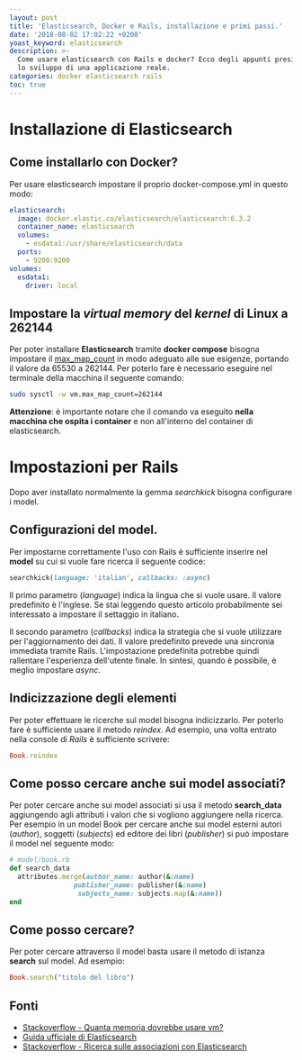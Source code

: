 ```yaml
---
layout: post
title: 'Elasticsearch, Docker e Rails, installazione e primi passi.'
date: '2018-08-02 17:02:22 +0200'
yoast_keyword: elasticsearch
description: >-
  Come usare elasticsearch con Rails e docker? Ecco degli appunti presi durante
  lo sviluppo di una applicazione reale.
categories: docker elasticsearch rails
toc: true
---
```

# Installazione di Elasticsearch

## Come installarlo con Docker?

Per usare elasticsearch impostare il proprio docker-compose.yml in questo modo:

```yaml
elasticsearch:
  image: docker.elastic.co/elasticsearch/elasticsearch:6.3.2
  container_name: elasticsearch
  volumes:
    - esdata1:/usr/share/elasticsearch/data
  ports:
    - 9200:9200
volumes:
  esdata1:
    driver: local
```

## Impostare la _virtual memory_ del _kernel_ di Linux a 262144

Per poter installare **Elasticsearch** tramite **docker compose** bisogna impostare il [max_map_count](https://www.kernel.org/doc/Documentation/sysctl/vm.txt) in modo adeguato alle sue esigenze, portando il valore da 65530 a 262144.
Per poterlo fare è necessario eseguire nel terminale della macchina il seguente comando:

```bash
sudo sysctl -w vm.max_map_count=262144
```

**Attenzione**: è importante notare che il comando va eseguito **nella macchina che ospita i container** e non all'interno del container di elasticsearch.


# Impostazioni per Rails

Dopo aver installato normalmente la gemma _searchkick_ bisogna configurare i model.

## Configurazioni del model.

Per impostarne correttamente l'uso con Rails è sufficiente inserire nel **model** su cui si vuole fare ricerca il seguente codice:

```ruby
searchkick(language: 'italian', callbacks: :async)
```

Il primo parametro (_language_) indica la lingua che si vuole usare.
Il valore predefinito è l'inglese.
Se stai leggendo questo articolo probabilmente sei interessato a impostare il settaggio in italiano.

Il secondo parametro (_callbacks_) indica la strategia che si vuole utilizzare per l'aggiornamento dei dati.
Il valore predefinito prevede una sincronia immediata tramite Rails.
L'impostazione predefinita potrebbe quindi rallentare l'esperienza dell'utente finale.
In sintesi, quando è possibile, è meglio impostare _async_.

## Indicizzazione degli elementi

Per poter effettuare le ricerche sul model bisogna indicizzarlo.
Per poterlo fare è sufficiente usare il metodo _reindex_.
Ad esempio, una volta entrato nella console di *Rails* è sufficiente scrivere:

```ruby
Book.reindex
```

## Come posso cercare anche sui model associati?

Per poter cercare anche sui model associati si usa il metodo __search_data__ aggiungendo agli attributi i valori che si vogliono aggiungere nella ricerca.
Per esempio in un model Book per cercare anche sui model esterni autori (_author_), soggetti (_subjects_) ed editore dei libri (_publisher_) si può impostare il model nel seguente modo:

```ruby
# model/book.rb
def search_data
  attributes.merge(author_name: author(&:name)
                publisher_name: publisher(&:name)
                 subjects_name: subjects.map(&:name))
end
```

## Come posso cercare?

Per poter cercare attraverso il model basta usare il metodo di istanza **search** sul model. Ad esempio:

```ruby
Book.search("titolo del libro")
```

## Fonti
  - [Stackoverflow - Quanta memoria dovrebbe usare vm?](https://stackoverflow.com/questions/11683850/how-much-memory-could-vm-use)
  - [Guida ufficiale di Elasticsearch](https://www.elastic.co/guide/en/elasticsearch/reference/current/docker.html)
  - [Stackoverflow - Ricerca sulle associazioni con Elasticsearch](https://stackoverflow.com/questions/31046428/rails-searchkick-elasticsearch-has-many-and-belongs-to-associations/31097297#31097297)
